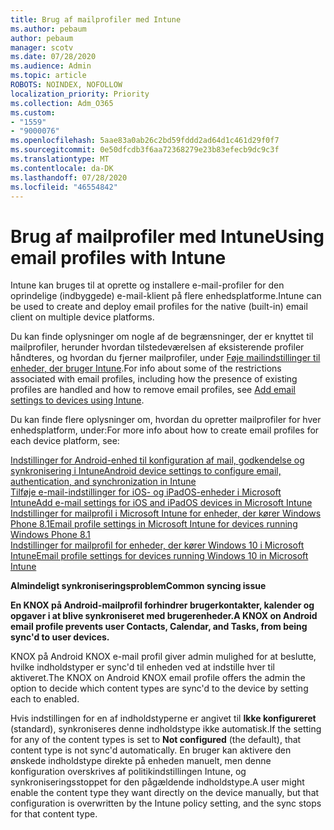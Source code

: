 ```yaml
---
title: Brug af mailprofiler med Intune
ms.author: pebaum
author: pebaum
manager: scotv
ms.date: 07/28/2020
ms.audience: Admin
ms.topic: article
ROBOTS: NOINDEX, NOFOLLOW
localization_priority: Priority
ms.collection: Adm_O365
ms.custom:
- "1559"
- "9000076"
ms.openlocfilehash: 5aae83a0ab26c2bd59fddd2ad64d1c461d29f0f7
ms.sourcegitcommit: 0e50dfcdb3f6aa72368279e23b83efecb9dc9c3f
ms.translationtype: MT
ms.contentlocale: da-DK
ms.lasthandoff: 07/28/2020
ms.locfileid: "46554842"
---
```

# <a name="using-email-profiles-with-intune"></a><span data-ttu-id="b3adc-102">Brug af mailprofiler med Intune</span><span class="sxs-lookup"><span data-stu-id="b3adc-102">Using email profiles with Intune</span></span>

<span data-ttu-id="b3adc-103">Intune kan bruges til at oprette og installere e-mail-profiler for den oprindelige (indbyggede) e-mail-klient på flere enhedsplatforme.</span><span class="sxs-lookup"><span data-stu-id="b3adc-103">Intune can be used to create and deploy email profiles for the native (built-in) email client on multiple device platforms.</span></span>

<span data-ttu-id="b3adc-104">Du kan finde oplysninger om nogle af de begrænsninger, der er knyttet til mailprofiler, herunder hvordan tilstedeværelsen af eksisterende profiler håndteres, og hvordan du fjerner mailprofiler, under [Føje mailindstillinger til enheder, der bruger Intune](https://docs.microsoft.com/intune/email-settings-configure).</span><span class="sxs-lookup"><span data-stu-id="b3adc-104">For info about some of the restrictions associated with email profiles, including how the presence of existing profiles are handled and how to remove email profiles, see [Add email settings to devices using Intune](https://docs.microsoft.com/intune/email-settings-configure).</span></span>

<span data-ttu-id="b3adc-105">Du kan finde flere oplysninger om, hvordan du opretter mailprofiler for hver enhedsplatform, under:</span><span class="sxs-lookup"><span data-stu-id="b3adc-105">For more info about how to create email profiles for each device platform, see:</span></span>

[<span data-ttu-id="b3adc-106">Indstillinger for Android-enhed til konfiguration af mail, godkendelse og synkronisering i Intune</span><span class="sxs-lookup"><span data-stu-id="b3adc-106">Android device settings to configure email, authentication, and synchronization in Intune</span></span>](https://docs.microsoft.com/intune/email-settings-android)  
[<span data-ttu-id="b3adc-107">Tilføje e-mail-indstillinger for iOS- og iPadOS-enheder i Microsoft Intune</span><span class="sxs-lookup"><span data-stu-id="b3adc-107">Add e-mail settings for iOS and iPadOS devices in Microsoft Intune</span></span>](https://docs.microsoft.com/intune/email-settings-ios)  
[<span data-ttu-id="b3adc-108">Indstillinger for mailprofil i Microsoft Intune for enheder, der kører Windows Phone 8.1</span><span class="sxs-lookup"><span data-stu-id="b3adc-108">Email profile settings in Microsoft Intune for devices running Windows Phone 8.1</span></span>](https://docs.microsoft.com/intune/email-settings-windows-phone-8-1)  
[<span data-ttu-id="b3adc-109">Indstillinger for mailprofil for enheder, der kører Windows 10 i Microsoft Intune</span><span class="sxs-lookup"><span data-stu-id="b3adc-109">Email profile settings for devices running Windows 10 in Microsoft Intune</span></span>](https://docs.microsoft.com/intune/email-settings-windows-10)

<span data-ttu-id="b3adc-110">**Almindeligt synkroniseringsproblem**</span><span class="sxs-lookup"><span data-stu-id="b3adc-110">**Common syncing issue**</span></span>

<span data-ttu-id="b3adc-111">**En KNOX på Android-mailprofil forhindrer brugerkontakter, kalender og opgaver i at blive synkroniseret med brugerenheder.**</span><span class="sxs-lookup"><span data-stu-id="b3adc-111">**A KNOX on Android email profile prevents user Contacts, Calendar, and Tasks, from being sync'd to user devices.**</span></span>

<span data-ttu-id="b3adc-112">KNOX på Android KNOX e-mail profil giver admin mulighed for at beslutte, hvilke indholdstyper er sync'd til enheden ved at indstille hver til aktiveret.</span><span class="sxs-lookup"><span data-stu-id="b3adc-112">The KNOX on Android KNOX email profile offers the admin the option to decide which content types are sync'd to the device by setting each to enabled.</span></span>

<span data-ttu-id="b3adc-113">Hvis indstillingen for en af indholdstyperne er angivet til **Ikke konfigureret** (standard), synkroniseres denne indholdstype ikke automatisk.</span><span class="sxs-lookup"><span data-stu-id="b3adc-113">If the setting for any of the content types is set to **Not configured** (the default), that content type is not sync'd automatically.</span></span> <span data-ttu-id="b3adc-114">En bruger kan aktivere den ønskede indholdstype direkte på enheden manuelt, men denne konfiguration overskrives af politikindstillingen Intune, og synkroniseringsstoppet for den pågældende indholdstype.</span><span class="sxs-lookup"><span data-stu-id="b3adc-114">A user might enable the content type they want directly on the device manually, but that configuration is overwritten by the Intune policy setting, and the sync stops for that content type.</span></span>

